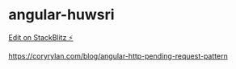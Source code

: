 # angular-huwsri

[Edit on StackBlitz ⚡️](https://stackblitz.com/edit/angular-huwsri)

https://coryrylan.com/blog/angular-http-pending-request-pattern
